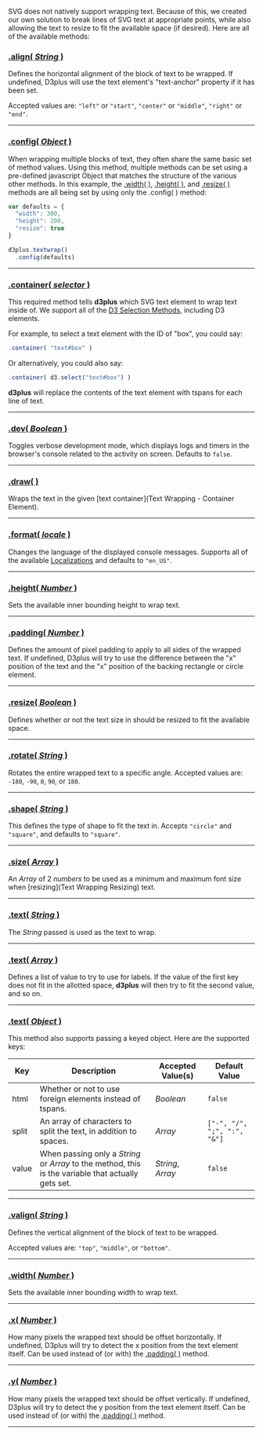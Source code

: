 SVG does not natively support wrapping text. Because of this, we created our own solution to break lines of SVG text at appropriate points, while also allowing the text to resize to fit the available space (if desired). Here are all of the available methods:

### <a name="align" href="#align">.align( *String* )</a>

Defines the horizontal alignment of the block of text to be wrapped. If undefined, D3plus will use the text element's "text-anchor" property if it has been set.

Accepted values are: `"left"` or `"start"`, `"center"` or `"middle"`, `"right"` or `"end"`.

---

### <a name="config" href="#config">.config( *Object* )</a>

When wrapping multiple blocks of text, they often share the same basic set of method values. Using this method, multiple methods can be set using a pre-defined javascript Object that matches the structure of the various other methods. In this example, the [.width( )](#width), [.height( )](#height), and [.resize( )](#resize) methods are all being set by using only the .config( ) method:

```js
var defaults = {
  "width": 300,
  "height": 200,
  "resize": true
}

d3plus.textwrap()
  .config(defaults)
```

---

### <a name="container" href="#container">.container( *selector* )</a>

This required method tells **d3plus** which SVG text element to wrap text inside of. We support all of the [D3 Selection Methods](https://github.com/mbostock/d3/Selections#selecting-elements), including D3 elements.

For example, to select a text element with the ID of "box", you could say:

```js
.container( "text#box" )
```

Or alternatively, you could also say:

```js
.container( d3.select("text#box") )
```

**d3plus** will replace the contents of the text element with tspans for each line of text.

---

### <a name="dev" href="#dev">.dev( *Boolean* )</a>

Toggles verbose development mode, which displays logs and timers in the browser's console related to the activity on screen. Defaults to `false`.

---

### <a name="draw" href="#draw">.draw( )</a>

Wraps the text in the given [text container](Text Wrapping - Container Element).

---

### <a name="format" href="#format">.format( *locale* )</a>

Changes the language of the displayed console messages. Supports all of the available [Localizations](Localization) and defaults to `"en_US"`.

---

### <a name="height" href="#height">.height( *Number* )</a>

Sets the available inner bounding height to wrap text.

---

### <a name="padding" href="#padding">.padding( *Number* )</a>

Defines the amount of pixel padding to apply to all sides of the wrapped text. If undefined, D3plus will try to use the difference between the "x" position of the text and the "x" position of the backing rectangle or circle element.

---

### <a name="resize" href="#resize">.resize( *Boolean* )</a>

Defines whether or not the text size in should be resized to fit the available space.

---

### <a name="rotate" href="#rotate">.rotate( *String* )</a>

Rotates the entire wrapped text to a specific angle. Accepted values are: `-180`, `-90`, `0`, `90`, or `180`.

---



### <a name="shape" href="#shape">.shape( *String* )</a>

This defines the type of shape to fit the text in. Accepts `"circle"` and `"square"`, and defaults to `"square"`.

---

### <a name="size" href="#size">.size( *Array* )</a>

An *Array* of 2 *numbers* to be used as a minimum and maximum font size when [resizing](Text Wrapping Resizing) text.

---

### <a name="text" href="#text">.text( *String* )</a>

The *String* passed is used as the text to wrap.

---

### <a name="text-array" href="#text-array">.text( *Array* )</a>

Defines a list of value to try to use for labels. If the value of the first key does not fit in the allotted space, **d3plus** will then try to fit the second value, and so on.

---

### <a name="text-object" href="#text-object">.text( *Object* )</a>

This method also supports passing a keyed object. Here are the supported keys:

| Key | Description | Accepted Value(s) | Default Value |
|---|---|---|---|
| html | Whether or not to use foreign elements instead of tspans. | *Boolean* | `false` |
| split | An array of characters to split the text, in addition to spaces. | *Array* | `["-", "/", ";", ":", "&"]` |
| value | When passing only a *String* or *Array* to the method, this is the variable that actually gets set. | *String*, *Array* | `false` |

---

### <a name="valign" href="#valign">.valign( *String* )</a>

Defines the vertical alignment of the block of text to be wrapped.

Accepted values are: `"top"`, `"middle"`, or `"bottom"`.

---

### <a name="width" href="#width">.width( *Number* )</a>

Sets the available inner bounding width to wrap text.

---

### <a name="x" href="#x">.x( *Number* )</a>

How many pixels the wrapped text should be offset horizontally. If undefined, D3plus will try to detect the x position from the text element itself. Can be used instead of (or with) the [.padding( )](#padding) method.

---

### <a name="y" href="#y">.y( *Number* )</a>

How many pixels the wrapped text should be offset vertically. If undefined, D3plus will try to detect the y position from the text element itself. Can be used instead of (or with) the [.padding( )](#padding) method.

---
